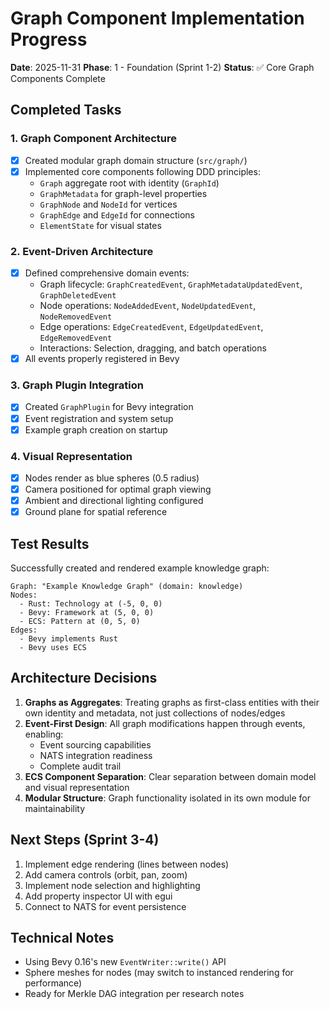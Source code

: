 # Graph Component Implementation Progress

**Date**: 2025-11-31
**Phase**: 1 - Foundation (Sprint 1-2)
**Status**: ✅ Core Graph Components Complete

## Completed Tasks

### 1. Graph Component Architecture
- [x] Created modular graph domain structure (`src/graph/`)
- [x] Implemented core components following DDD principles:
  - `Graph` aggregate root with identity (`GraphId`)
  - `GraphMetadata` for graph-level properties
  - `GraphNode` and `NodeId` for vertices
  - `GraphEdge` and `EdgeId` for connections
  - `ElementState` for visual states

### 2. Event-Driven Architecture
- [x] Defined comprehensive domain events:
  - Graph lifecycle: `GraphCreatedEvent`, `GraphMetadataUpdatedEvent`, `GraphDeletedEvent`
  - Node operations: `NodeAddedEvent`, `NodeUpdatedEvent`, `NodeRemovedEvent`
  - Edge operations: `EdgeCreatedEvent`, `EdgeUpdatedEvent`, `EdgeRemovedEvent`
  - Interactions: Selection, dragging, and batch operations
- [x] All events properly registered in Bevy

### 3. Graph Plugin Integration
- [x] Created `GraphPlugin` for Bevy integration
- [x] Event registration and system setup
- [x] Example graph creation on startup

### 4. Visual Representation
- [x] Nodes render as blue spheres (0.5 radius)
- [x] Camera positioned for optimal graph viewing
- [x] Ambient and directional lighting configured
- [x] Ground plane for spatial reference

## Test Results

Successfully created and rendered example knowledge graph:
```
Graph: "Example Knowledge Graph" (domain: knowledge)
Nodes:
  - Rust: Technology at (-5, 0, 0)
  - Bevy: Framework at (5, 0, 0)
  - ECS: Pattern at (0, 5, 0)
Edges:
  - Bevy implements Rust
  - Bevy uses ECS
```

## Architecture Decisions

1. **Graphs as Aggregates**: Treating graphs as first-class entities with their own identity and metadata, not just collections of nodes/edges
2. **Event-First Design**: All graph modifications happen through events, enabling:
   - Event sourcing capabilities
   - NATS integration readiness
   - Complete audit trail
3. **ECS Component Separation**: Clear separation between domain model and visual representation
4. **Modular Structure**: Graph functionality isolated in its own module for maintainability

## Next Steps (Sprint 3-4)

1. Implement edge rendering (lines between nodes)
2. Add camera controls (orbit, pan, zoom)
3. Implement node selection and highlighting
4. Add property inspector UI with egui
5. Connect to NATS for event persistence

## Technical Notes

- Using Bevy 0.16's new `EventWriter::write()` API
- Sphere meshes for nodes (may switch to instanced rendering for performance)
- Ready for Merkle DAG integration per research notes
